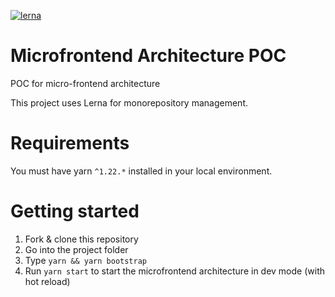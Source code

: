 [![lerna](https://img.shields.io/badge/maintained%20with-lerna-cc00ff.svg)](https://lerna.js.org/)

# Microfrontend Architecture POC

POC for micro-frontend architecture

This project uses Lerna for monorepository management.


# Requirements
You must have yarn `^1.22.*` installed in your local environment.

# Getting started

1. Fork & clone this repository
2. Go into the project folder
3. Type `yarn && yarn bootstrap`
4. Run `yarn start` to start the microfrontend architecture in dev mode (with hot reload)